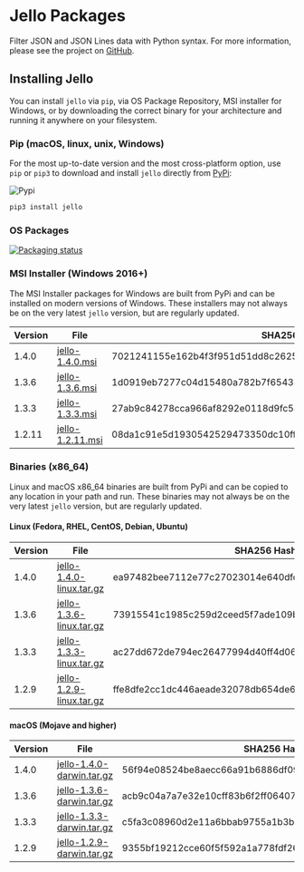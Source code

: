 # Jello Packages

Filter JSON and JSON Lines data with Python syntax. For more information, please see the project on [GitHub](https://github.com/kellyjonbrazil/jello).

## Installing Jello
You can install `jello` via `pip`, via OS Package Repository, MSI installer for Windows, or by downloading the correct binary for your architecture and running it anywhere on your filesystem.

### Pip (macOS, linux, unix, Windows)
For the most up-to-date version and the most cross-platform option, use `pip` or `pip3` to download and install `jello` directly from [PyPi](https://pypi.org/project/jello/):

![Pypi](https://img.shields.io/pypi/v/jello.svg)


```bash
pip3 install jello
```

### OS Packages

[![Packaging status](https://repology.org/badge/vertical-allrepos/jello.svg)](https://repology.org/project/jello/versions)

### MSI Installer (Windows 2016+)
The MSI Installer packages for Windows are built from PyPi and can be installed on modern versions of Windows. These installers may not always be on the very latest `jello` version, but are regularly updated.

| Version   | File                                                                                    | SHA256 Hash                                                       |
|-----------|-----------------------------------------------------------------------------------------|-------------------------------------------------------------------|
| 1.4.0     | [jello-1.4.0.msi](https://jello-packages.s3-us-west-1.amazonaws.com/jello-1.4.0.msi)    | 7021241155e162b4f3f951d51dd8c2625b4f43ac6899648a266107c571f41bfb  |
| 1.3.6     | [jello-1.3.6.msi](https://jello-packages.s3-us-west-1.amazonaws.com/jello-1.3.6.msi)    | 1d0919eb7277c04d15480a782b7f65438855f3556497e7c31f11154a081610ad  |
| 1.3.3     | [jello-1.3.3.msi](https://jello-packages.s3-us-west-1.amazonaws.com/jello-1.3.3.msi)    | 27ab9c84278cca966af8292e0118d9fc54807f54f2b057f7a99b6ac0ef6c6b28  |
| 1.2.11    | [jello-1.2.11.msi](https://jello-packages.s3-us-west-1.amazonaws.com/jello-1.2.11.msi)  | 08da1c91e5d1930542529473350dc10ffc3d4adf5c06cc365c333663ac82a8fc  |

### Binaries (x86_64)
Linux and macOS x86_64 binaries are built from PyPi and can be copied to any location in your path and run. These binaries may not always be on the very latest `jello` version, but are regularly updated.

#### Linux (Fedora, RHEL, CentOS, Debian, Ubuntu)

| Version   | File                                                                                                               | SHA256 Hash (binary file)                                         |
|-----------|--------------------------------------------------------------------------------------------------------------------|-------------------------------------------------------------------|
| 1.4.0     | [jello-1.4.0-linux.tar.gz](https://jello-packages.s3-us-west-1.amazonaws.com/bin/jello-1.4.0-linux-x86_64.tar.gz)  | ea97482bee7112e77c27023014e640dfd942991719cec38116cf3905f679b874  |
| 1.3.6     | [jello-1.3.6-linux.tar.gz](https://jello-packages.s3-us-west-1.amazonaws.com/bin/jello-1.3.6-linux-x86_64.tar.gz)  | 73915541c1985c259d2ceed5f7ade109b156da4ff59f7af0a3c0298057884884  |
| 1.3.3     | [jello-1.3.3-linux.tar.gz](https://jello-packages.s3-us-west-1.amazonaws.com/bin/jello-1.3.3-linux-x86_64.tar.gz)  | ac27dd672de794ec26477994d40ff4d060537691f3ca6eafd84c2ab2bf1470ca  |
| 1.2.9     | [jello-1.2.9-linux.tar.gz](https://jello-packages.s3-us-west-1.amazonaws.com/bin/jello-1.2.9-linux.tar.gz)         | ffe8dfe2cc1dc446aeade32078db654de604176976be5dee89f83f0049551c45  |


#### macOS (Mojave and higher)

| Version   | File                                                                                                                 | SHA256 Hash (binary file)                                         |
|-----------|----------------------------------------------------------------------------------------------------------------------|-------------------------------------------------------------------|
| 1.4.0     | [jello-1.4.0-darwin.tar.gz](https://jello-packages.s3-us-west-1.amazonaws.com/bin/jello-1.4.0-darwin-x86_64.tar.gz)  | 56f94e08524be8aecc66a91b6886df09b1dc7089755c8d4f7bdca3ba088fa413  |
| 1.3.6     | [jello-1.3.6-darwin.tar.gz](https://jello-packages.s3-us-west-1.amazonaws.com/bin/jello-1.3.6-darwin-x86_64.tar.gz)  | acb9c04a7a7e32e10cff83b6f2ff06407fae7172d6ff633bb3221487763c5521  |
| 1.3.3     | [jello-1.3.3-darwin.tar.gz](https://jello-packages.s3-us-west-1.amazonaws.com/bin/jello-1.3.3-darwin-x86_64.tar.gz)  | c5fa3c08960d2e11a6bbab9755a1b3b42897526b3e2b5bc49f686b59704d9ed8  |
| 1.2.9     | [jello-1.2.9-darwin.tar.gz](https://jello-packages.s3-us-west-1.amazonaws.com/bin/jello-1.2.9-darwin.tar.gz)         | 9355bf19212cce60f5f592a1a778fdf26984f4b86968ceca2a3e99792c258037  |
